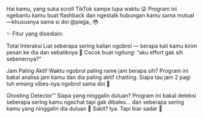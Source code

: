 Hai kamu, yang suka scroll TikTok sampe lupa waktu 😜
Program ini ngebantu kamu buat flashback dan ngestalk hubungan kamu sama mutual—khususnya sama si doi @piejja_ 😳

✨ Fitur yang disediain:

Total Interaksi
Liat seberapa sering kalian ngobrol — berapa kali kamu kirim pesan ke dia dan sebaliknya 💌
Cocok buat ngitung: “aku effort gak sih sebenernya?”

Jam Paling Aktif
Waktu ngobrol paling rame jam berapa sih? Program ini bakal analisa jam kamu dan dia paling aktif chatting. Siapa tau jam 2 pagi tuh emang vibes-nya ngobrol sama doi 🌙

Ghosting Detector™
Siapa yang ninggalin duluan?
Program ini bakal deteksi seberapa sering kamu ngechat tapi gak dibales... dan seberapa sering kamu yang ninggalin dia duluan 🙈
Sakit? Iya. Tapi biar sadar 🥲
